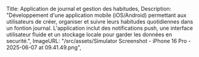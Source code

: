 Title: Application de journal et gestion des habitudes,
Description: "Développement d'une application mobile (iOS/Android) permettant aux utilisateurs de créer, organiser et suivre leurs habitudes quotidiennes dans un fontion journal.  L'application inclut des notifications push, une interface utilisateur fluide et un stockage locale pour garder les données en securité.",
ImageURL: "/src/assets/Simulator Screenshot - iPhone 16 Pro - 2025-06-07 at 09.41.49.png",
